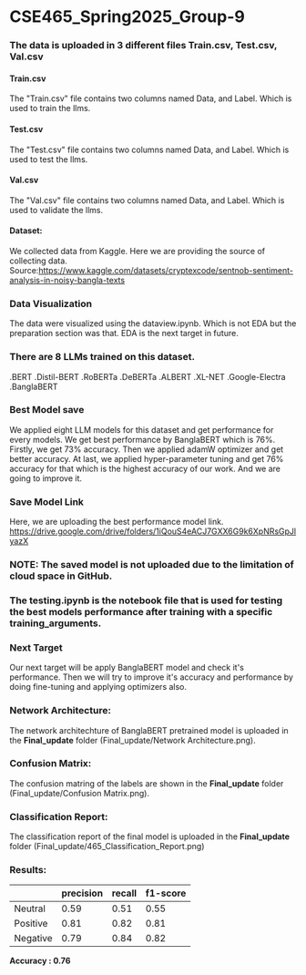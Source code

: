 # CSE465_Spring2025_Group-9
### The data is uploaded in 3 different files Train.csv, Test.csv, Val.csv
#### Train.csv
The "Train.csv" file contains two columns named Data, and Label. Which is used to train the llms. 
#### Test.csv
The "Test.csv" file contains two columns named Data, and Label. Which is used to test the llms. 
#### Val.csv
The "Val.csv" file contains two columns named Data, and Label. Which is used to validate the llms. 
#### Dataset:
We collected data from Kaggle. Here we are providing the source of collecting data.
Source:https://www.kaggle.com/datasets/cryptexcode/sentnob-sentiment-analysis-in-noisy-bangla-texts
### Data Visualization
The data were visualized using the dataview.ipynb. Which is not EDA but the preparation section was that. EDA is the next target in future.
### There are 8 LLMs trained on this dataset.
  .BERT
  .Distil-BERT
  .RoBERTa
  .DeBERTa
  .ALBERT
  .XL-NET
  .Google-Electra
  .BanglaBERT
### Best Model save
 We applied eight LLM models for this dataset and get performance for every models. We get best performance by BanglaBERT which is 76%. Firstly, we get 73% accuracy. Then we applied adamW optimizer and get better accuracy. At last, we applied hyper-parameter tuning and get 76% accuracy for that which is the highest accuracy of our work. And we are going to improve it. 

### Save Model Link
Here, we are uploading the best performance model link.
https://drive.google.com/drive/folders/1iQouS4eACJ7GXX6G9k6XpNRsGpJlyazX

### NOTE: The saved model is not uploaded due to the limitation of cloud space in GitHub.

### The testing.ipynb is the notebook file that is used for testing the best models performance after training with a specific training_arguments.

### Next Target 
Our next target will be apply BanglaBERT model and check it's performance. Then we will try to improve it's accuracy and performance by doing fine-tuning and applying optimizers also.

### Network Architecture: 
The network architechture of BanglaBERT pretrained model is uploaded in the **Final_update** folder (Final_update/Network Architecture.png). 

### Confusion Matrix:
The confusion matring of the labels are shown in the **Final_update** folder (Final_update/Confusion Matrix.png).

### Classification Report:
The classification report of the final model is uploaded in the **Final_update** folder (Final_update/465_Classification_Report.png)

### Results: 

||precision|recall|f1-score|
|-----|-------|-------|-------|
|Neutral|0.59|0.51|0.55|
|Positive|0.81|0.82|0.81|
|Negative|0.79|0.84|0.82|

**Accuracy : 0.76**
